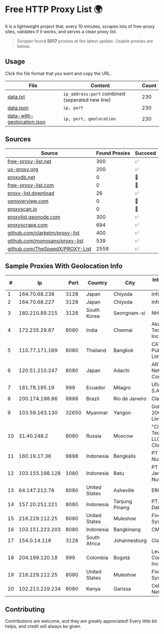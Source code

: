 
# Free HTTP Proxy List 🌍

It is a lightweight project that, every 10 minutes, scrapes lots of free-proxy sites, validates if it works, and serves a clean proxy list.


> Scraper found **5017** proxies at the latest update. Usable proxies are below.

## Usage

Click the file format that you want and copy the URL.


|File|Content|Count|
|----|-------|-----|
|[data.txt](https://raw.githubusercontent.com/themiralay/Proxy-List-World/master/data.txt)|`ip_address:port` combined (seperated new line)|230|
|[data.json](https://raw.githubusercontent.com/themiralay/Proxy-List-World/master/data.json)|`ip, port`|230|
|[data-with-geolocation.json](https://raw.githubusercontent.com/themiralay/Proxy-List-World/master/data-with-geolocation.json)|`ip, port, geolocation`|230|

## Sources

|Source|Found Proxies|Succeed|
|------|-------------|-------|
|[free-proxy-list.net](https://free-proxy-list.net)|300|✅|
|[us-proxy.org](https://www.us-proxy.org)|200|✅|
|[proxydb.net](http://proxydb.net)|0|🚫|
|[free-proxy-list.com](https://free-proxy-list.com/?page=&port=&type%5B%5D=http&type%5B%5D=https&up_time=0&search=Search)|0|🚫|
|[proxy-list.download](https://www.proxy-list.download/HTTP)|26|✅|
|[vpnoverview.com](https://vpnoverview.com/privacy/anonymous-browsing/free-proxy-servers)|0|🚫|
|[proxyscan.io](https://www.proxyscan.io)|0|🚫|
|[proxylist.geonode.com](https://proxylist.geonode.com/api/proxy-list?limit=300&page=1&sort_by=lastChecked&sort_type=desc&protocols=http,https)|300|✅|
|[proxyscrape.com](https://api.proxyscrape.com/v2/?request=displayproxies&protocol=http&timeout=10000&country=all&ssl=all&anonymity=all)|694|✅|
|[github.com/clarketm/proxy-list](https://raw.githubusercontent.com/clarketm/proxy-list/master/proxy-list-raw.txt)|400|✅|
|[github.com/monosans/proxy-list](https://raw.githubusercontent.com/monosans/proxy-list/main/proxies/http.txt)|539|✅|
|[github.com/TheSpeedX/PROXY-List](https://raw.githubusercontent.com/TheSpeedX/PROXY-List/master/http.txt)|2558|✅|


## Sample Proxies With Geolocation Info

|#|Ip|Port|Country|City|Internet Service Provider|
|-|--|----|-------|----|-------------------------|
|1|164.70.68.238|3128|Japan|Chiyoda|InfoSphere|
|2|164.70.68.227|3128|Japan|Chiyoda|InfoSphere|
|3|180.210.89.215|3128|South Korea|Seongnam-si|NHNCLOUD|
|4|172.235.29.87|8080|India|Chennai|Akamai Technologies, Inc.|
|5|110.77.171.169|8080|Thailand|Bangkok|CAT Telecom Public Company Limited|
|6|120.51.210.247|8080|Japan|Adachi|ARTERIA Networks Corporation|
|7|181.78.195.19|999|Ecuador|Milagro|Ufinet Panama S.A.|
|8|200.174.198.86|8888|Brazil|Rio de Janeiro|Claro S.A|
|9|103.59.163.130|32650|Myanmar|Yangon|Golden Dragon 2000 Company Limited|
|10|31.40.248.2|8080|Russia|Moscow|"Cloud Technologies" LLC trading as Cloud.ru|
|11|160.19.17.36|9898|Indonesia|Bengkalis|PT Media Balai Nusa|
|12|103.155.198.128|1080|Indonesia|Batu|PT Lintas Jaringan Nusantara|
|13|64.147.212.78|8080|United States|Asheville|ERC Broadband|
|14|157.20.252.221|8080|Indonesia|Tanjung Pinang|PT.Global Media Data Prima|
|15|216.229.112.25|8080|United States|Muleshoe|Five Area Systems, LLC|
|16|103.151.223.203|8080|Indonesia|Bangkinang|CMEDIANET|
|17|154.0.14.116|3128|South Africa|Johannesburg|Cisp IP3|
|18|204.199.120.18|999|Colombia|Bogotá|Level 3 Communications, Inc.|
|19|216.229.112.25|8080|United States|Muleshoe|Five Area Systems, LLC|
|20|102.213.219.234|8080|Kenya|Garissa|Celcom Networks Ltd|



## Contributing

Contributions are welcome, and they are greatly appreciated! Every
little bit helps, and credit will always be given.

